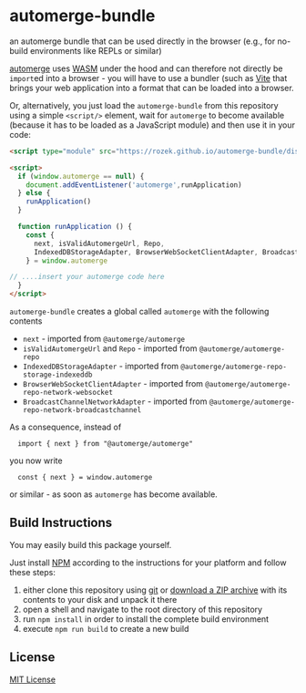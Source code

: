 # automerge-bundle #

an automerge bundle that can be used directly in the browser (e.g., for no-build environments like REPLs or similar)

[automerge](https://github.com/automerge/automerge) uses [WASM](https://webassembly.org/) under the hood and can therefore not directly be `import`ed into a browser - you will have to use a bundler (such as [Vite](https://vitejs.dev/) that brings your web application into a format that can be loaded into a browser.

Or, alternatively, you just load the `automerge-bundle` from this repository using a simple `<script/>` element, wait for `automerge` to become available (because it has to be loaded as a JavaScript module) and then use it in your code:

```html
<script type="module" src="https://rozek.github.io/automerge-bundle/dist/automerge-bundle.js"></script>

<script>
  if (window.automerge == null) {
    document.addEventListener('automerge',runApplication)
  } else {
    runApplication()
  }

  function runApplication () {
    const {
      next, isValidAutomergeUrl, Repo,
      IndexedDBStorageAdapter, BrowserWebSocketClientAdapter, BroadcastChannelNetworkAdapter
    } = window.automerge

// ....insert your automerge code here
  }
</script>
```

`automerge-bundle` creates a global called `automerge` with the following contents

* `next` - imported from `@automerge/automerge`
* `isValidAutomergeUrl` and `Repo` - imported from `@automerge/automerge-repo`
* `IndexedDBStorageAdapter` - imported from `@automerge/automerge-repo-storage-indexeddb`
* `BrowserWebSocketClientAdapter` - imported from `@automerge/automerge-repo-network-websocket`
* `BroadcastChannelNetworkAdapter` - imported from `@automerge/automerge-repo-network-broadcastchannel`

As a consequence, instead of

`  import { next } from "@automerge/automerge"`

you now write

`  const { next } = window.automerge`

or similar - as soon as `automerge` has become available.

## Build Instructions ##

You may easily build this package yourself.

Just install [NPM](https://docs.npmjs.com/) according to the instructions for your platform and follow these steps:

1. either clone this repository using [git](https://git-scm.com/) or [download a ZIP archive](https://github.com/rozek/automerge-bundle/archive/refs/heads/main.zip) with its contents to your disk and unpack it there 
2. open a shell and navigate to the root directory of this repository
3. run `npm install` in order to install the complete build environment
4. execute `npm run build` to create a new build

## License ##

[MIT License](LICENSE.md)
